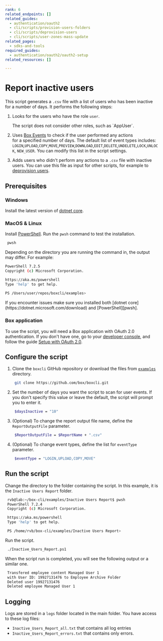 ```yaml
---
rank: 6
related_endpoints: []
related_guides:
  - authentication/oauth2
  - cli/scripts/provision-users-folders
  - cli/scripts/deprovision-users
  - cli/scripts/user-zones-mass-update
related_pages:
  - sdks-and-tools
required_guides:
  - authentication/oauth2/oauth2-setup
related_resources: []

---
```

# Report inactive users

<!-- markdownlint-disable line-length -->

This script generates a `.csv` file with a list of users who has been inactive for a number of days. It performs the following steps:

1. Looks for the users who have the role `user`. 

   <message>
   The script does not consider other roles, such as `AppUser`.
   </message>
   
2. Uses [Box Events][boxevents] to check if the user performed any actions   
   for a specified number of days.
   The default list of event types includes: `LOGIN`,`UPLOAD`,`COPY`,`MOVE`,`PREVIEW`,`DOWNLOAD`,`EDIT`,`DELETE`,`UNDELETE`,`LOCK`,`UNLOCK`, `NEW_USER`. You can modify this list in the script settings.
3. Adds users who didn't perform any actions to a `.csv` file with
   inactive users. You can use this file as input for other scripts, for example to [deprovision users][deprovisionscript].

## Prerequisites

### Windows

Install the latest version of [dotnet core](https://dotnet.microsoft.com/download).

### MacOS & Linux

Install [PowerShell][pwsh]. Run the `pwsh` command to test the installation.

   ```bash
    pwsh 
   ```

Depending on the directory you are
running the command in, the output may differ.
For example:

   ```bash
   PowerShell 7.2.5
   Copyright (c) Microsoft Corporation.

   https://aka.ms/powershell
   Type 'help' to get help.
     
   PS /Users/user/repos/boxcli/examples> 
   ```

   <message>
      If you encounter issues make sure you installed both 
      [dotnet core](https://dotnet.microsoft.com/download) and 
      [PowerShell][pwsh].
   </message>

### Box application

To use the script, you will need a Box application
with OAuth 2.0 authentication. If you don't have one,
go to your [developer console][console], and follow the guide 
[Setup with OAuth 2.0][auth].

## Configure the script

1. Clone the `boxcli` GitHub repository 
   or download the files from [`examples`][examples] directory.

   ```bash
    git clone https://github.com/box/boxcli.git
   ```

2. Set the number of days you want the script to scan for user events. If you   don't specify this value or leave the default, the script will prompt you to enter it.

   ```bash
    $daysInactive = "10"
   ```

3. (Optional) To change the report output file name, define the
   `ReportOutputFile` parameter.

   ```bash
    $ReportOutputFile = $ReportName + ".csv"
   ```

4. (Optional) To change event types, define the list for `eventType` parameter.

   ```bash
    $eventType = "LOGIN,UPLOAD,COPY,MOVE"
   ```

## Run the script

Change the directory to the folder containing the script. 
   In this example, it is the `Inactive Users Report` folder.
   
   ```bash
    rvb@lab:~/box-cli/examples/Inactive Users Report$ pwsh
    PowerShell 7.2.4
    Copyright (c) Microsoft Corporation.

    https://aka.ms/powershell
    Type 'help' to get help.

    PS /home/rvb/box-cli/examples/Inactive Users Report>

   ```

Run the script.
   
   ```bash
    ./Inactive_Users_Report.ps1
   ```
   
When the script run is completed, you will see the following 
output or a similar one.

   ```bash
    Transfered employee content Managed User 1
    with User ID: 19927131476 to Employee Archive Folder
    Deleted user 19927131476
    Deleted employee Managed User 1
   ```

## Logging

Logs are stored in a `logs` folder located in the main folder. 
You have access to these log files:

* `Inactive_Users_Report_all.txt` that contains all log entries
* `Inactive_Users_Report_errors.txt` that contains only errors.

<!-- markdownlint-enable line-length -->

[scripts]: https://github.com/box/boxcli/tree/main/examples
[pwsh]: https://docs.microsoft.com/en-us/powershell/scripting/install/installing-powershell?view=powershell-7.2
[quickstart]: g://cli/quick-start/create-oauth-app/
[boxevents]: https://developer.box.com/reference/resources/event/
[deprovisionscript]: g://cli/scripts/deprovision-users
[console]: https://app.box.com/developers/console
[auth]: g://authentication/oauth2/oauth2-setup
[examples]: https://github.com/box/boxcli/tree/main/examples/Inactive%20Users%20Report
